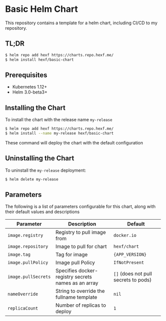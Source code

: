 # Basic Helm Chart

This repository contains a template for a helm chart, including CI/CD to my repository.

## TL;DR

```sh
$ helm repo add hexf https://charts.repo.hexf.me/
$ helm install hexf/basic-chart
```

## Prerequisites
* Kubernetes 1.12+
* Helm 3.0-beta3+

## Installing the Chart

To install the chart with the release name `my-release`

```sh
$ helm repo add hexf https://charts.repo.hexf.me/
$ helm install --name my-release hexf/basic-chart
```

These command will deploy the chart with the default configuration

## Uninstalling the Chart

To uninstall the `my-release` deployment:

```sh
$ helm delete my-release
```

## Parameters

The following is a list of parameters configurable for this chart, along with their default values and descriptions

| **Parameter**       | **Description**                                     | **Default**                          |
|---------------------|-----------------------------------------------------|--------------------------------------|
| `image.registry`    | Registry to pull image from                         | `docker.io`                          |
| `image.repository`  | Image to pull for chart                             | `hexf/chart`                         |
| `image.tag`         | Tag for image                                       | `{APP_VERSION}`                      |
| `image.pullPolicy`  | Image pull Policy                                   | `IfNotPresent`                       |
| `image.pullSecrets` | Specifies docker-registry secrets names as an array | `[]` (does not pull secrets to pods) |
| `nameOverride`      | String to override the fullname template            | `nil`                                |
| `replicaCount`      | Number of replicas to deploy                        | `1`                                  |
